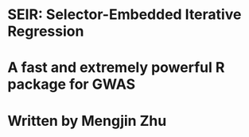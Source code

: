 # SEIR: Selector-Embedded Iterative Regression
# A fast and extremely powerful R package for GWAS
# Written by Mengjin Zhu